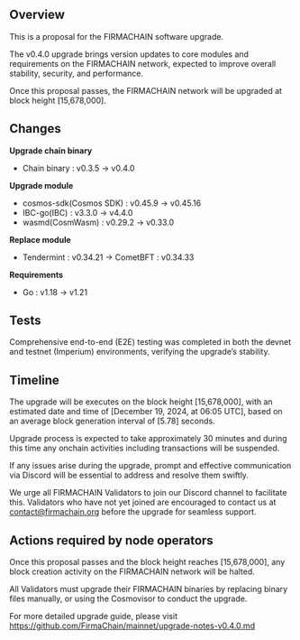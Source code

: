 ## Overview
This is a proposal for the FIRMACHAIN software upgrade.

The v0.4.0 upgrade brings version updates to core modules and requirements on the FIRMACHAIN network, expected to improve overall stability, security, and performance.

Once this proposal passes, the FIRMACHAIN network will be upgraded at block height [15,678,000].

## Changes
**Upgrade chain binary**
- Chain binary : v0.3.5 -> v0.4.0

**Upgrade module**
- cosmos-sdk(Cosmos SDK) : v0.45.9 -> v0.45.16
- IBC-go(IBC) : v3.3.0 -> v4.4.0
- wasmd(CosmWasm) : v0.29.2 -> v0.33.0

**Replace module**
- Tendermint : v0.34.21 -> CometBFT : v0.34.33

**Requirements**
- Go : v1.18 -> v1.21

## Tests
Comprehensive end-to-end (E2E) testing was completed in both the devnet and testnet (Imperium) environments, verifying the upgrade’s stability.

## Timeline
The upgrade will be executes on the block height [15,678,000], with an estimated date and time of [December 19, 2024, at 06:05 UTC], based on an average block generation interval of [5.78] seconds.

Upgrade process is expected to take approximately 30 minutes and during this time any onchain activities including transactions will be suspended.

If any issues arise during the upgrade, prompt and effective communication via Discord will be essential to address and resolve them swiftly.

We urge all FIRMACHAIN Validators to join our Discord channel to facilitate this. Validators who have not yet joined are encouraged to contact us at contact@firmachain.org before the upgrade for seamless support.

## Actions required by node operators
Once this proposal passes and the block height reaches [15,678,000], any block creation activity on the FIRMACHAIN network will be halted.

All Validators must upgrade their FIRMACHAIN binaries by replacing binary files manually, or using the Cosmovisor to conduct the upgrade.

For more detailed upgrade guide, please visit https://github.com/FirmaChain/mainnet/upgrade-notes-v0.4.0.md
